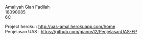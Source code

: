Amaliyah Gian Fadilah </br>
18090085 </br>
6C </br>

Project heroku : http://uas-amal.herokuapp.com/home    </br>
Penjelasan UAS : https://github.com/gianos12/PenjelasanUAS-FP

